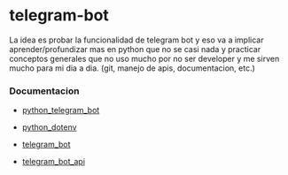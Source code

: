 # telegram-bot

La idea es probar la funcionalidad de telegram bot y eso va a implicar aprender/profundizar mas en python que no se casi nada y practicar conceptos generales que no uso mucho por no ser developer y me sirven mucho para mi dia a dia. (git, manejo de apis, documentacion, etc.)

### Documentacion
- [python_telegram_bot](https://python-telegram-bot.readthedocs.io/en/stable/)
- [python_dotenv](https://pypi.org/project/python-dotenv/)

- [telegram_bot](https://core.telegram.org/bots)
- [telegram_bot_api](https://core.telegram.org/api)

